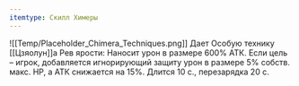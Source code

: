 ```yaml
---
itemtype: Скилл Химеры
---
```

![[Temp/Placeholder_Chimera_Techniques.png]]
Дает Особую технику [[Цзяолун]]а Рев ярости: Наносит урон в размере 600% АТК. Если цель – игрок, добавляется игнорирующий защиту урон в размере 5% собств. макс. HP, а АТК снижается на 15%. Длится 10 с., перезарядка 20 с.

